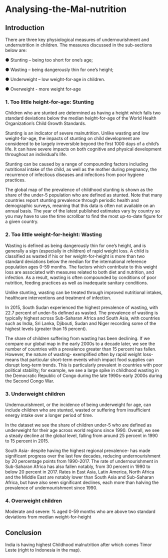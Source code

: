 # Analysing-the-Mal-nutrition

## Introduction 

There are three key physiological measures of undernourishment and undernutrition in children. The measures discussed in the sub-sections below are:

● Stunting – being too short for one’s age;

● Wasting – being dangerously thin for one’s height;

● Underweight – low weight-for-age in children.

● Overweight - more weight for-age


### 1. Too little height-for-age: Stunting

Children who are stunted are determined as having a height which falls two standard deviations below the median height-for-age of the World Health Organization’s Child Growth Standards.

Stunting is an indicator of severe malnutrition. Unlike wasting and low weight-for-age, the impacts of stunting on child development are considered to be largely irreversible beyond the first 1000 days of a child’s life. It can have severe impacts on both cognitive and physical development throughout an individual’s life.

Stunting can be caused by a range of compounding factors including nutritional intake of the child, as well as the mother during pregnancy, the recurrence of infectious diseases and infections from poor hygiene practices.

The global map of the prevalence of childhood stunting is shown as the share of the under-5 population who are defined as stunted. Note that many countries report stunting prevalence through periodic health and demographic surveys, meaning that this data is often not available on an annual basis. The year of the latest published estimates vary by country so you may have to use the time scrollbar to find the most up-to-date figure for a given country.

### 2. Too little weight-for-height: Wasting

Wasting is defined as being dangerously thin for one’s height, and is generally a sign (especially in children) of rapid weight loss. A child is classified as wasted if his or her weight-for-height is more than two standard deviations below the median for the international reference population ages 0-59 months. The factors which contribute to this weight loss are associated with measures related to both diet and nutrition, and infection. As a result, wasting is often compounded by conditions of poor nutrition, feeding practices as well as inadequate sanitary conditions.

Unlike stunting, wasting can be treated through improved nutritional intakes, healthcare interventions and treatment of infection.

In 2015, South Sudan experienced the highest prevalence of wasting, with 22.7 percent of under-5s defined as wasted. The prevalence of wasting is typically highest across Sub-Saharan Africa and South Asia, with countries such as India, Sri Lanka, Djibouti, Sudan and Niger recording some of the highest levels (greater than 15 percent).

The share of children suffering from wasting has been declining. If we compare our global map in the early 2000s to a decade later, we see the number of countries with a prevalence greater than 15 percent has fallen. However, the nature of wasting- exemplified often by rapid weight loss-means that particular short-term events which impact food supplies can disrupt long-term trends. This is particularly prevalent in countries with poor political stability; for example, we see a large spike in childhood wasting in the Democratic Republic of Congo during the late 1990s-early 2000s during the Second Congo War.


 ### 3. Underweight children

Undernourishment, or the incidence of being underweight for age, can include children who are stunted, wasted or suffering from insufficient energy intake over a longer period of time.

In the dataset we see the share of children under-5 who are defined as underweight for their age across world regions since 1990. Overall, we see a steady decline at the global level, falling from around 25 percent in 1990 to 15 percent in 2015.

South Asia- despite having the highest regional prevalence- has made significant progress over the last few decades, reducing undernourishment by 20 percentage points from 1990-2017. The rate of undernourishment in Sub-Saharan Africa has also fallen notably, from 30 percent in 1990 to below 20 percent in 2017. Rates in East Asia, Latin America, North Africa and the Middle East are notably lower than South Asia and Sub-Saharan Africa, but have also seen significant declines, each more than halving the prevalence of undernourishment since 1990.

### 4. Overweight children

Moderate and severe: % aged 0-59 months who are above two standard deviations from median weight-for-height



##  Conclusion

India is having highest Childhood malnutrition after which comes Timor Leste (right to Indonesia in the map). 

